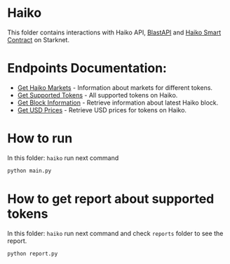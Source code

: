 # Haiko

This folder contains interactions with Haiko API,
[BlastAPI](https://docs.blastapi.io/blast-documentation/apis-documentation/core-api/starknet) and
[Haiko Smart Contract](https://starkscan.co/contract/0x0038925b0bcf4dce081042ca26a96300d9e181b910328db54a6c89e5451503f5) on Starknet.

# Endpoints Documentation:
- [Get Haiko Markets](docs/markets.md) - Information about markets for different tokens.
- [Get Supported Tokens](docs/tokens.md) - All supported tokens on Haiko.
- [Get Block Information](docs/block_info.md) - Retrieve information about latest Haiko block.
- [Get USD Prices](docs/prices.md) - Retrieve USD prices for tokens on Haiko.

# How to run 
In this folder: `haiko` run next command
```bash
python main.py
```

# How to get report about supported tokens
In this folder: `haiko` run next command and check `reports` folder to see the report.
```bash
python report.py
```
